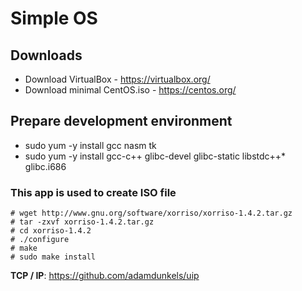 # Simple OS

## Downloads
- Download VirtualBox - https://virtualbox.org/
- Download minimal CentOS.iso - https://centos.org/

## Prepare development environment
- sudo yum -y install gcc nasm tk
- sudo yum -y install gcc-c++ glibc-devel glibc-static libstdc++\* glibc.i686

### This app is used to create ISO file
```
# wget http://www.gnu.org/software/xorriso/xorriso-1.4.2.tar.gz
# tar -zxvf xorriso-1.4.2.tar.gz
# cd xorriso-1.4.2
# ./configure
# make
# sudo make install
``` 

**TCP / IP**: https://github.com/adamdunkels/uip
